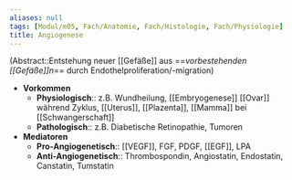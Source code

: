 ```yaml
---
aliases: null
tags: [Modul/m05, Fach/Anatomie, Fach/Histologie, Fach/Physiologie]
title: Angiogenese
---
```

(Abstract::Entstehung neuer [[Gefäße]] aus ==*vorbestehenden [[Gefäße]]n*== durch Endothelproliferation/-migration)
- **Vorkommen**
	- **Physiologisch**:: z.B. Wundheilung, [[Embryogenese]] [[Ovar]] während Zyklus, [[Uterus]], [[Plazenta]], [[Mamma]] bei [[Schwangerschaft]]
	- **Pathologisch**:: z.B. Diabetische Retinopathie, Tumoren
- **Mediatoren**
	- **Pro-Angiogenetisch**:: [[VEGF]], FGF, PDGF, [[EGF]], LPA
	- **Anti-Angiogenetisch**:: Thrombospondin, Angiostatin, Endostatin, Canstatin, Tumstatin